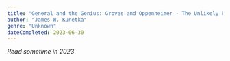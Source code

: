 ```yaml
---
title: "General and the Genius: Groves and Oppenheimer - The Unlikely Partnership that Built the Atom Bomb (World War II Collection)"
author: "James W. Kunetka"
genre: "Unknown"
dateCompleted: 2023-06-30
---
```


*Read sometime in 2023*

